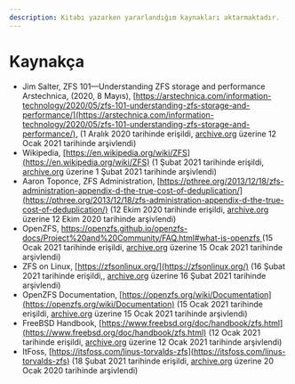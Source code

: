 ```yaml
---
description: Kitabı yazarken yararlandığım kaynakları aktarmaktadır.
---
```


# Kaynakça

* Jim Salter, ZFS 101—Understanding ZFS storage and performance Arstechnica, (2020, 8 Mayıs), [https://arstechnica.com/information-technology/2020/05/zfs-101-understanding-zfs-storage-and-performance/](https://arstechnica.com/information-technology/2020/05/zfs-101-understanding-zfs-storage-and-performance/), (1 Aralık 2020 tarihinde erişildi, [archive.org](https://web.archive.org/web/20210122011115/https://arstechnica.com/information-technology/2020/05/zfs-101-understanding-zfs-storage-and-performance/) üzerine 12 Ocak 2021 tarihinde arşivlendi)&#x20;
* Wikipedia, [https://en.wikipedia.org/wiki/ZFS](https://en.wikipedia.org/wiki/ZFS) (1 Şubat 2021 tarihinde erişildi, [archive.org](https://web.archive.org/web/20210201174559/https://en.wikipedia.org/wiki/ZFS) üzerine 1 Şubat 2021 tarihinde arşivlendi)
* Aaron Toponce, ZFS Administration, [https://pthree.org/2013/12/18/zfs-administration-appendix-d-the-true-cost-of-deduplication/](https://pthree.org/2013/12/18/zfs-administration-appendix-d-the-true-cost-of-deduplication/) (12 Ekim 2020 tarihinde erişildi, [archive.org](https://web.archive.org/web/20210201174559/https://en.wikipedia.org/wiki/ZFS) üzerine 12 Ekim 2020 tarihinde arşivlendi)&#x20;
* OpenZFS, [https://openzfs.github.io/openzfs-docs/Project%20and%20Community/FAQ.html#what-is-openzfs ](https://openzfs.github.io/openzfs-docs/Project%20and%20Community/FAQ.html#what-is-openzfs)(15 Ocak 2021 tarihinde erişildi, [archive.org](https://web.archive.org/web/20210115200004/https://openzfs.github.io/openzfs-docs/Project%20and%20Community/FAQ.html) üzerine 15 Ocak 2021 tarihinde arşivlendi)&#x20;
* ZFS on Linux, [https://zfsonlinux.org/](https://zfsonlinux.org/) (16 Şubat 2021 tarihinde erişildi,, [archive.org](https://web.archive.org/web/20210216161810/https://zfsonlinux.org/) üzerine 16 Şubat 2021 tarihinde arşivlendi)
* OpenZFS Documentation, [https://openzfs.org/wiki/Documentation](https://openzfs.org/wiki/Documentation) (15 Ocak 2021 tarihinde erişildi, [archive.org](https://web.archive.org/web/20210115200004/https://openzfs.github.io/openzfs-docs/Project%20and%20Community/FAQ.html) üzerine 15 Ocak 2021 tarihinde arşivlendi)&#x20;
* FreeBSD Handbook, [https://www.freebsd.org/doc/handbook/zfs.html](https://www.freebsd.org/doc/handbook/zfs.html) (12 Ocak 2021 tarihinde erişildi, [archive.org](https://web.archive.org/web/20201112041625/https://www.freebsd.org/doc/handbook/zfs.html) üzerine 12 Ocak 2021 tarihinde arşivlendi)&#x20;
* ItFoss, [https://itsfoss.com/linus-torvalds-zfs](https://itsfoss.com/linus-torvalds-zfs) (18 Şubat 2021 tarihinde erişildi, [archive.org](https://web.archive.org/web/20201223134201/https://itsfoss.com/linus-torvalds-zfs) üzerine 20 Ocak 2020 tarihinde arşivlendi) 
